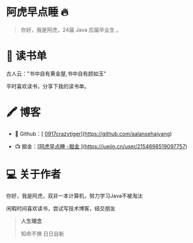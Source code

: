 # 阿虎早点睡 🔥

>你好，我是阿虎，24届 Java 应届毕业生 。

# 📖 读书单

古人云："书中自有黄金屋,书中自有颜如玉"

平时喜欢读书，分享下我的读书单。

# 🖍 博客

- 🚌 Github：[ [0917crazytiger](https://github.com/0917crazytiger)](https://github.com/aalansehaiyang)

- 📺 掘金：[[阿虎早点睡 -掘金 ](https://juejin.cn/user/2412755500149400)](https://juejin.cn/user/2154698519097757)

  

# ‍💻 关于作者

你好，我是阿虎，双非一本计算机，努力学习Java不被淘汰

闲暇时间喜欢读书，尝试写技术博客，结交朋友

> **人生理念**
>
> 知命不惧 日日自新

